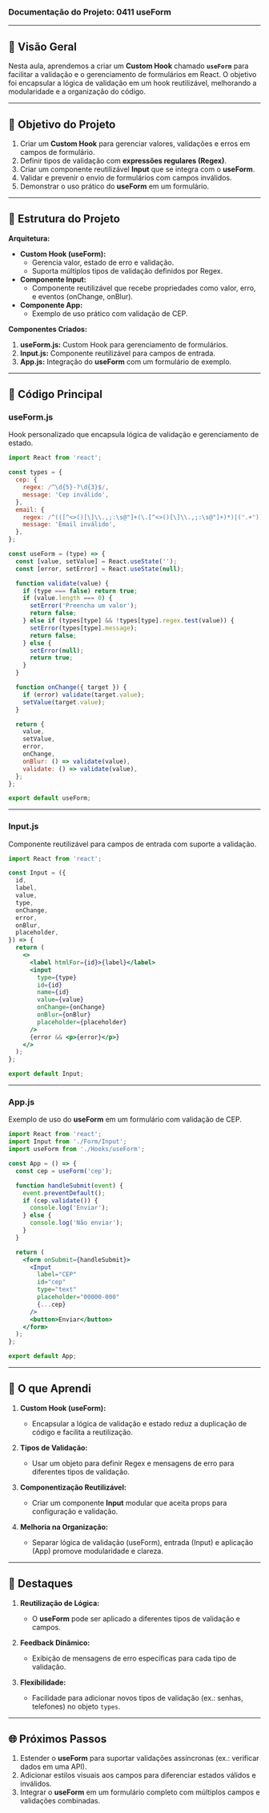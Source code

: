 ### Documentação do Projeto: **0411 useForm**

---

## 📖 Visão Geral

Nesta aula, aprendemos a criar um **Custom Hook** chamado **`useForm`** para facilitar a validação e o gerenciamento de formulários em React. O objetivo foi encapsular a lógica de validação em um hook reutilizável, melhorando a modularidade e a organização do código.

---

## 🎯 Objetivo do Projeto

1. Criar um **Custom Hook** para gerenciar valores, validações e erros em campos de formulário.
2. Definir tipos de validação com **expressões regulares (Regex)**.
3. Criar um componente reutilizável **Input** que se integra com o **useForm**.
4. Validar e prevenir o envio de formulários com campos inválidos.
5. Demonstrar o uso prático do **useForm** em um formulário.

---

## 📄 Estrutura do Projeto

**Arquitetura:**
- **Custom Hook (useForm):**
  - Gerencia valor, estado de erro e validação.
  - Suporta múltiplos tipos de validação definidos por Regex.
- **Componente Input:**
  - Componente reutilizável que recebe propriedades como valor, erro, e eventos (onChange, onBlur).
- **Componente App:**
  - Exemplo de uso prático com validação de CEP.

**Componentes Criados:**
1. **useForm.js:** Custom Hook para gerenciamento de formulários.
2. **Input.js:** Componente reutilizável para campos de entrada.
3. **App.js:** Integração do **useForm** com um formulário de exemplo.

---

## 🔧 Código Principal

### **useForm.js**

Hook personalizado que encapsula lógica de validação e gerenciamento de estado.

```jsx
import React from 'react';

const types = {
  cep: {
    regex: /^\d{5}-?\d{3}$/,
    message: 'Cep inválido',
  },
  email: {
    regex: /^(([^<>()[\]\\.,;:\s@"]+(\.[^<>()[\]\\.,;:\s@"]+)*)|(".+"))@((\[[0-9]{1,3}\.[0-9]{1,3}\.[0-9]{1,3}\.[0-9]{1,3}\])|(([a-zA-Z\-0-9]+\.)+[a-zA-Z]{2,}))$/,
    message: 'Email inválido',
  },
};

const useForm = (type) => {
  const [value, setValue] = React.useState('');
  const [error, setError] = React.useState(null);

  function validate(value) {
    if (type === false) return true;
    if (value.length === 0) {
      setError('Preencha um valor');
      return false;
    } else if (types[type] && !types[type].regex.test(value)) {
      setError(types[type].message);
      return false;
    } else {
      setError(null);
      return true;
    }
  }

  function onChange({ target }) {
    if (error) validate(target.value);
    setValue(target.value);
  }

  return {
    value,
    setValue,
    error,
    onChange,
    onBlur: () => validate(value),
    validate: () => validate(value),
  };
};

export default useForm;
```

---

### **Input.js**

Componente reutilizável para campos de entrada com suporte a validação.

```jsx
import React from 'react';

const Input = ({
  id,
  label,
  value,
  type,
  onChange,
  error,
  onBlur,
  placeholder,
}) => {
  return (
    <>
      <label htmlFor={id}>{label}</label>
      <input
        type={type}
        id={id}
        name={id}
        value={value}
        onChange={onChange}
        onBlur={onBlur}
        placeholder={placeholder}
      />
      {error && <p>{error}</p>}
    </>
  );
};

export default Input;
```

---

### **App.js**

Exemplo de uso do **useForm** em um formulário com validação de CEP.

```jsx
import React from 'react';
import Input from './Form/Input';
import useForm from './Hooks/useForm';

const App = () => {
  const cep = useForm('cep');

  function handleSubmit(event) {
    event.preventDefault();
    if (cep.validate()) {
      console.log('Enviar');
    } else {
      console.log('Não enviar');
    }
  }

  return (
    <form onSubmit={handleSubmit}>
      <Input
        label="CEP"
        id="cep"
        type="text"
        placeholder="00000-000"
        {...cep}
      />
      <button>Enviar</button>
    </form>
  );
};

export default App;
```

---

## 🧠 O que Aprendi

1. **Custom Hook (useForm):**
   - Encapsular a lógica de validação e estado reduz a duplicação de código e facilita a reutilização.

2. **Tipos de Validação:**
   - Usar um objeto para definir Regex e mensagens de erro para diferentes tipos de validação.

3. **Componentização Reutilizável:**
   - Criar um componente **Input** modular que aceita props para configuração e validação.

4. **Melhoria na Organização:**
   - Separar lógica de validação (useForm), entrada (Input) e aplicação (App) promove modularidade e clareza.

---

## 🌟 Destaques

1. **Reutilização de Lógica:**
   - O **useForm** pode ser aplicado a diferentes tipos de validação e campos.

2. **Feedback Dinâmico:**
   - Exibição de mensagens de erro específicas para cada tipo de validação.

3. **Flexibilidade:**
   - Facilidade para adicionar novos tipos de validação (ex.: senhas, telefones) no objeto `types`.

---

## 🌐 Próximos Passos

1. Estender o **useForm** para suportar validações assíncronas (ex.: verificar dados em uma API).
2. Adicionar estilos visuais aos campos para diferenciar estados válidos e inválidos.
3. Integrar o **useForm** em um formulário completo com múltiplos campos e validações combinadas.